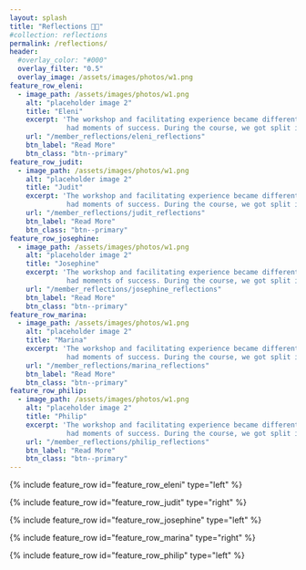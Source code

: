 ```yaml
---
layout: splash
title: "Reflections 🍂🍎"
#collection: reflections
permalink: /reflections/
header:
  #overlay_color: "#000"
  overlay_filter: "0.5"
  overlay_image: /assets/images/photos/w1.png
feature_row_eleni:
  - image_path: /assets/images/photos/w1.png
    alt: "placeholder image 2"
    title: "Eleni"
    excerpt: 'The workshop and facilitating experience became different for me after this course. In our team, we faced challenges, but we also 
              had moments of success. During the course, we got split into groups, and the following week, two new members joined us.'
    url: "/member_reflections/eleni_reflections"
    btn_label: "Read More"
    btn_class: "btn--primary"
feature_row_judit:
  - image_path: /assets/images/photos/w1.png
    alt: "placeholder image 2"
    title: "Judit"
    excerpt: 'The workshop and facilitating experience became different for me after this course. In our team, we faced challenges, but we also 
              had moments of success. During the course, we got split into groups, and the following week, two new members joined us.'
    url: "/member_reflections/judit_reflections"
    btn_label: "Read More"
    btn_class: "btn--primary"
feature_row_josephine:
  - image_path: /assets/images/photos/w1.png
    alt: "placeholder image 2"
    title: "Josephine"
    excerpt: 'The workshop and facilitating experience became different for me after this course. In our team, we faced challenges, but we also 
              had moments of success. During the course, we got split into groups, and the following week, two new members joined us.'
    url: "/member_reflections/josephine_reflections"
    btn_label: "Read More"
    btn_class: "btn--primary"
feature_row_marina:
  - image_path: /assets/images/photos/w1.png
    alt: "placeholder image 2"
    title: "Marina"
    excerpt: 'The workshop and facilitating experience became different for me after this course. In our team, we faced challenges, but we also 
              had moments of success. During the course, we got split into groups, and the following week, two new members joined us.'
    url: "/member_reflections/marina_reflections"
    btn_label: "Read More"
    btn_class: "btn--primary"
feature_row_philip:
  - image_path: /assets/images/photos/w1.png
    alt: "placeholder image 2"
    title: "Philip"
    excerpt: 'The workshop and facilitating experience became different for me after this course. In our team, we faced challenges, but we also 
              had moments of success. During the course, we got split into groups, and the following week, two new members joined us.'
    url: "/member_reflections/philip_reflections"
    btn_label: "Read More"
    btn_class: "btn--primary"
---
```


{% include feature_row id="feature_row_eleni" type="left" %}

{% include feature_row id="feature_row_judit" type="right" %}

{% include feature_row id="feature_row_josephine" type="left" %}

{% include feature_row id="feature_row_marina" type="right" %}

{% include feature_row id="feature_row_philip" type="left" %}